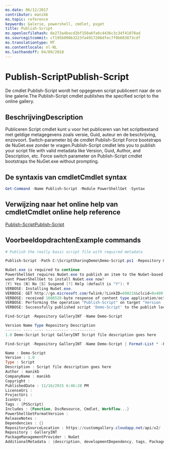 ```yaml
---
ms.date: 06/12/2017
contributor: manikb
ms.topic: reference
keywords: Galerie, powershell, cmdlet, psget
title: Publish-Script
ms.openlocfilehash: 6e273a4bacd2bf150a6fa6c4436c3c34f41078ad
ms.sourcegitcommit: cf195b090b3223fa4917206dfec7f0b603873cdf
ms.translationtype: MT
ms.contentlocale: nl-NL
ms.lasthandoff: 04/09/2018
---
```

# <a name="publish-script"></a><span data-ttu-id="be1dd-103">Publish-Script</span><span class="sxs-lookup"><span data-stu-id="be1dd-103">Publish-Script</span></span>

<span data-ttu-id="be1dd-104">De cmdlet Publish-Script wordt het opgegeven script publiceert naar de on line galerie.</span><span class="sxs-lookup"><span data-stu-id="be1dd-104">The Publish-Script cmdlet publishes the specified script to the online gallery.</span></span>

## <a name="description"></a><span data-ttu-id="be1dd-105">Beschrijving</span><span class="sxs-lookup"><span data-stu-id="be1dd-105">Description</span></span>

<span data-ttu-id="be1dd-106">Publiceren Script cmdlet kunt u voor het publiceren van het scriptbestand met geldige metagegevens zoals versie, Guid, auteur en de beschrijving, enzovoort. Switch-parameter bij de cmdlet Publish-Script Force bootstraps de NuGet.exe zonder te vragen.</span><span class="sxs-lookup"><span data-stu-id="be1dd-106">Publish-Script cmdlet lets you to publish your script file with valid metadata like Version, Guid, Author, and Description, etc. Force switch parameter on Publish-Script cmdlet bootstraps the NuGet.exe without prompting.</span></span>

## <a name="cmdlet-syntax"></a><span data-ttu-id="be1dd-107">De syntaxis van cmdlet</span><span class="sxs-lookup"><span data-stu-id="be1dd-107">Cmdlet syntax</span></span>

```powershell
Get-Command -Name Publish-Script -Module PowerShellGet -Syntax
```

## <a name="cmdlet-online-help-reference"></a><span data-ttu-id="be1dd-108">Verwijzing naar het online help van cmdlet</span><span class="sxs-lookup"><span data-stu-id="be1dd-108">Cmdlet online help reference</span></span>

[<span data-ttu-id="be1dd-109">Publish-Script</span><span class="sxs-lookup"><span data-stu-id="be1dd-109">Publish-Script</span></span>](http://go.microsoft.com/fwlink/?LinkId=619788)

## <a name="example-commands"></a><span data-ttu-id="be1dd-110">Voorbeeldopdrachten</span><span class="sxs-lookup"><span data-stu-id="be1dd-110">Example commands</span></span>

```powershell
# Publish the really basic script file with required metadata

Publish-Script -Path C:\ScriptSharingDemo\Demo-Script.ps1 -Repository GalleryINT -NuGetApiKey cad91af7-a49c-4026-9570-a4c16564e785 -Verbose

NuGet.exe is required to continue
PowerShellGet requires NuGet.exe to publish an item to the NuGet-based repositories. NuGet.exe must be available under one of the paths specified in PATH environment variable value. Do you
want PowerShellGet to install NuGet.exe now?
[Y] Yes [N] No [S] Suspend [?] Help (default is "Y"): Y
VERBOSE: Installing NuGet.exe.
VERBOSE: GET http://go.microsoft.com/fwlink/?LinkID=690216&clcid=0x409 with 0-byte payload
VERBOSE: received 1686528-byte response of content type application/octet-stream
VERBOSE: Performing the operation "Publish-Script" on target "Version '1.0' of script 'Demo-Script'".
VERBOSE: Successfully published script 'Demo-Script' to the publish location 'https://customgallery.cloudapp.net/api/v2/package/'. Please allow few minutes for 'Demo-Script' to show up in the search results.

Find-Script -Repository GalleryINT -Name Demo-Script

Version Name Type Repository Description
------- ---- ---- ---------- -----------
1.0 Demo-Script Script GalleryINT Script file description goes here

Find-Script -Repository GalleryINT -Name Demo-Script | Format-List * -Force

Name : Demo-Script
Version : 1.0
Type : Script
Description : Script file description goes here
Author : manikb
CompanyName : manikb
Copyright :
PublishedDate : 11/16/2015 6:46:28 PM
LicenseUri :
ProjectUri :
IconUri :
Tags : {PSScript}
Includes : {Function, DscResource, Cmdlet, Workflow...}
PowerShellGetFormatVersion :
ReleaseNotes :
Dependencies : {}
RepositorySourceLocation : https://customgallery.cloudapp.net/api/v2/
Repository : GalleryINT
PackageManagementProvider : NuGet
AdditionalMetadata : {description, developmentDependency, tags, PackageManagementProvider...}

```